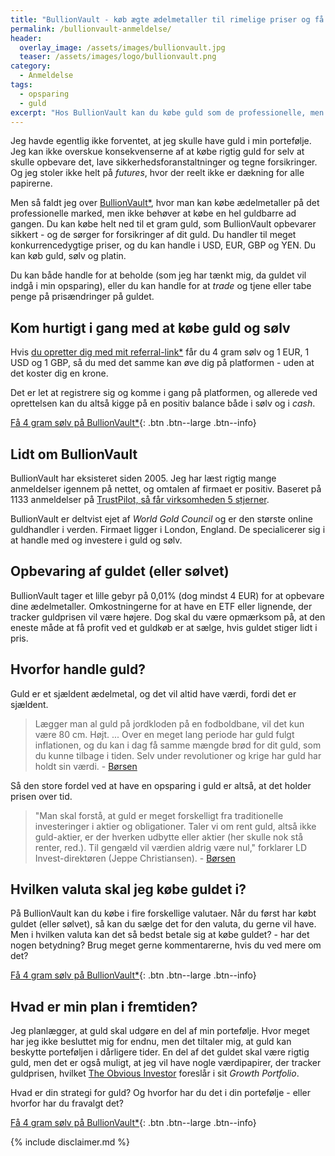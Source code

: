 ```yaml
---
title: "BullionVault - køb ægte ædelmetaller til rimelige priser og få dem opbevaret sikkert"
permalink: /bullionvault-anmeldelse/
header:
  overlay_image: /assets/images/bullionvault.jpg
  teaser: /assets/images/logo/bullionvault.png
category:
  - Anmeldelse
tags:
  - opsparing
  - guld
excerpt: "Hos BullionVault kan du købe guld som de professionelle, men helt ned til 1 gram ad gangen - og få guldet opbevaret til rimelige priser"
---
```


Jeg havde egentlig ikke forventet, at jeg skulle have guld i min portefølje. Jeg kan ikke overskue konsekvenserne af at købe rigtig guld for selv at skulle opbevare det, lave sikkerhedsforanstaltninger og tegne forsikringer. Og jeg stoler ikke helt på _futures_, hvor der reelt ikke er dækning for alle papirerne.

Men så faldt jeg over [BullionVault*](/go/bullionvault/), hvor man kan købe ædelmetaller på det professionelle marked, men ikke behøver at købe en hel guldbarre ad gangen. Du kan købe helt ned til et gram guld, som BullionVault opbevarer sikkert - og de sørger for forsikringer af dit guld. Du handler til meget konkurrencedygtige priser, og du kan handle i USD, EUR, GBP og YEN. Du kan køb guld, sølv og platin. 

Du kan både handle for at beholde (som jeg har tænkt mig, da guldet vil indgå i min opsparing), eller du kan handle for at _trade_ og tjene eller tabe penge på prisændringer på guldet.

## Kom hurtigt i gang med at købe guld og sølv

Hvis [du opretter dig med mit referral-link*](/go/bullionvault/) får du 4 gram sølv og 1 EUR, 1 USD og 1 GBP, så du med det samme kan øve dig på platformen - uden at det koster dig en krone.

Det er let at registrere sig og komme i gang på platformen, og allerede ved oprettelsen kan du altså kigge på en positiv balance både i sølv og i _cash_.

[Få 4 gram sølv på BullionVault*](/go/bullionvault/){: .btn .btn--large .btn--info}

## Lidt om BullionVault

BullionVault har eksisteret siden 2005. Jeg har læst rigtig mange anmeldelser igennem på nettet, og omtalen af firmaet er positiv. Baseret på 1133 anmeldelser på [TrustPilot, så får virksomheden 5 stjerner](https://dk.trustpilot.com/review/www.bullionvault.com).

BullionVault er deltvist ejet af _World Gold Council_ og er den største online guldhandler i verden. Firmaet ligger i London, England. De specialicerer sig i at handle med og investere i guld og sølv.

## Opbevaring af guldet (eller sølvet)

BullionVault tager et lille gebyr på 0,01% (dog mindst 4 EUR) for at opbevare dine ædelmetaller. Omkostningerne for at have en ETF eller lignende, der tracker guldprisen vil være højere. Dog skal du være opmærksom på, at den eneste måde at få profit ved et guldkøb er at sælge, hvis guldet stiger lidt i pris.

## Hvorfor handle guld?

Guld er et sjældent ædelmetal, og det vil altid have værdi, fordi det er sjældent.

> Lægger man al guld på jordkloden på en fodboldbane, vil det kun være 80 cm. Højt. 
> ...
> Over en meget lang periode har guld fulgt inflationen, og du kan i dag få samme mængde brød for dit guld, som du kunne tilbage i tiden. Selv under revolutioner og krige har guld har holdt sin værdi.
> \- [Børsen](https://penge.borsen.dk/artikel/1/192032/det_vidste_du_ikke_om_guld.html)

Så den store fordel ved at have en opsparing i guld er altså, at det holder prisen over tid.
 
> "Man skal forstå, at guld er meget forskelligt fra traditionelle investeringer i aktier og obligationer. Taler vi om rent guld, altså ikke guld-aktier, er der hverken udbytte eller aktier (her skulle nok stå renter, red.). Til gengæld vil værdien aldrig være nul," forklarer LD Invest-direktøren (Jeppe Christiansen).
> \- [Børsen](https://penge.borsen.dk/artikel/1/192031/guld_-_en_investering_som_ingen_anden.html)

## Hvilken valuta skal jeg købe guldet i?

På BullionVault kan du købe i fire forskellige valutaer. Når du først har købt guldet (eller sølvet), så kan du sælge det for den valuta, du gerne vil have. Men i hvilken valuta kan det så bedst betale sig at købe guldet? - har det nogen betydning? Brug meget gerne kommentarerne, hvis du ved mere om det?

[Få 4 gram sølv på BullionVault*](/go/bullionvault/){: .btn .btn--large .btn--info}

## Hvad er min plan i fremtiden?

Jeg planlægger, at guld skal udgøre en del af min portefølje. Hvor meget har jeg ikke besluttet mig for endnu, men det tiltaler mig, at guld kan beskytte porteføljen i dårligere tider. En del af det guldet skal være rigtig guld, men det er også muligt, at jeg vil have nogle værdipapirer, der tracker guldprisen, hvilket [The Obvious Investor](https://obviousinvestor.com) foreslår i sit _Growth Portfolio_.

Hvad er din strategi for guld? Og hvorfor har du det i din portefølje - eller hvorfor har du fravalgt det?

[Få 4 gram sølv på BullionVault*](/go/bullionvault/){: .btn .btn--large .btn--info}

{% include disclaimer.md %}
